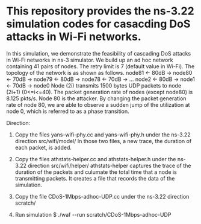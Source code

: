 # This repository provides the ns-3.22 simulation codes for casacding DoS attacks in Wi-Fi networks.

In this simulation, we demonstrate the feasibility of cascading DoS attacks in Wi-Fi networks in ns-3 simulator. We build up an ad hoc network containing 41 pairs of nodes. The retry limit is 7 (default value in Wi-Fi). The topology of the network is as shown as follows.
node81 <- 80dB -> node80 <- 70dB -> node79 <- 80dB -> node78 <- 70dB -> ... node2 <- 80dB -> node1 <- 70dB -> node0
Node (2i) transmits 1500 bytes UDP packets to node (2i+1) (0<=i<=40). The packet generation rate of nodes (except node80) is 8.125 pkts/s.  Node 80 is the attacker. By changing the packet generation rate of node 80, we are able to observe a sudden jump of the utilization at node 0, which is referred to as a phase transition. 

Direction:

1. Copy the files yans-wifi-phy.cc and yans-wifi-phy.h under the ns-3.22 direction src/wifi/model/
  In those two files, a new trace, the duration of each packet, is added.

2. Copy the files athstats-helper.cc and athstats-helper.h under the ns-3.22 direction src/wifi/helper/
  athstats-helper captures the trace of the duration of the packets and culumate the total time that a node is transmitting packets. It creates a file that records the data of the simulation.
  
3. Copy the file CDoS-1Mbps-adhoc-UDP.cc under the ns-3.22 direction scratch/

4. Run simulation
  $ ./waf --run scratch/CDoS-1Mbps-adhoc-UDP
  
